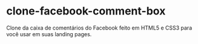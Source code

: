 # clone-facebook-comment-box
Clone da caixa de comentários do Facebook feito em HTML5 e CSS3 para você usar em suas landing pages.

